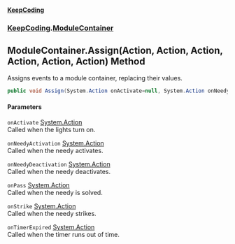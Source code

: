 #### [KeepCoding](index.md 'index')
### [KeepCoding](KeepCoding.md 'KeepCoding').[ModuleContainer](ModuleContainer.md 'KeepCoding.ModuleContainer')
## ModuleContainer.Assign(Action, Action, Action, Action, Action, Action) Method
Assigns events to a module container, replacing their values.  
```csharp
public void Assign(System.Action onActivate=null, System.Action onNeedyActivation=null, System.Action onNeedyDeactivation=null, System.Action onPass=null, System.Action onStrike=null, System.Action onTimerExpired=null);
```
#### Parameters
<a name='KeepCoding_ModuleContainer_Assign(System_Action_System_Action_System_Action_System_Action_System_Action_System_Action)_onActivate'></a>
`onActivate` [System.Action](https://docs.microsoft.com/en-us/dotnet/api/System.Action 'System.Action')  
Called when the lights turn on.
  
<a name='KeepCoding_ModuleContainer_Assign(System_Action_System_Action_System_Action_System_Action_System_Action_System_Action)_onNeedyActivation'></a>
`onNeedyActivation` [System.Action](https://docs.microsoft.com/en-us/dotnet/api/System.Action 'System.Action')  
Called when the needy activates.
  
<a name='KeepCoding_ModuleContainer_Assign(System_Action_System_Action_System_Action_System_Action_System_Action_System_Action)_onNeedyDeactivation'></a>
`onNeedyDeactivation` [System.Action](https://docs.microsoft.com/en-us/dotnet/api/System.Action 'System.Action')  
Called when the needy deactivates.
  
<a name='KeepCoding_ModuleContainer_Assign(System_Action_System_Action_System_Action_System_Action_System_Action_System_Action)_onPass'></a>
`onPass` [System.Action](https://docs.microsoft.com/en-us/dotnet/api/System.Action 'System.Action')  
Called when the needy is solved.
  
<a name='KeepCoding_ModuleContainer_Assign(System_Action_System_Action_System_Action_System_Action_System_Action_System_Action)_onStrike'></a>
`onStrike` [System.Action](https://docs.microsoft.com/en-us/dotnet/api/System.Action 'System.Action')  
Called when the needy strikes.
  
<a name='KeepCoding_ModuleContainer_Assign(System_Action_System_Action_System_Action_System_Action_System_Action_System_Action)_onTimerExpired'></a>
`onTimerExpired` [System.Action](https://docs.microsoft.com/en-us/dotnet/api/System.Action 'System.Action')  
Called when the timer runs out of time.
  
